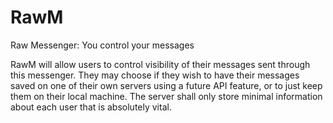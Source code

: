 # RawM
Raw Messenger: You control your messages

RawM will allow users to control visibility of their messages sent through this messenger. They may choose if they wish to have their messages saved on one of their own servers using a future API feature, or to just keep them on their local machine. The server shall only store minimal information about each user that is absolutely vital.
